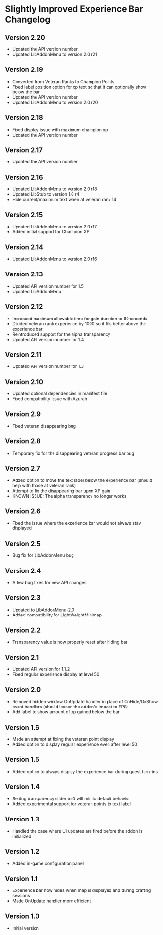 # Slightly Improved Experience Bar Changelog

## Version 2.20
* Updated the API version number
* Updated LibAddonMenu to version 2.0 r21

## Version 2.19
* Converted from Veteran Ranks to Champion Points
* Fixed label position option for xp text so that it can optionally show below the bar
* Updated the API version number
* Updated LibAddonMenu to version 2.0 r20

## Version 2.18
* Fixed display issue with maximum champion xp
* Updated the API version number

## Version 2.17
* Updated the API version number

## Version 2.16
* Updated LibAddonMenu to version 2.0 r18
* Updated LibStub to version 1.0 r4
* Hide current/maximum text when at veteran rank 14

## Version 2.15
* Updated LibAddonMenu to version 2.0 r17
* Added initial support for Champion XP

## Version 2.14
* Updated LibAddonMenu to version 2.0 r16

## Version 2.13
* Updated API version number for 1.5
* Updated LibAddonMenu

## Version 2.12
* Increased maximum allowable time for gain duration to 60 seconds
* Divided veteran rank experience by 1000 so it fits better above the experience bar
* Reintroduced support for the alpha transparency
* Updated API version number for 1.4

## Version 2.11
* Updated API version number for 1.3

## Version 2.10
* Updated optional dependencies in manifest file
* Fixed compatibility issue with Azurah

## Version 2.9
* Fixed veteran disappearing bug

## Version 2.8
* Temporary fix for the disappearing veteran progress bar bug

## Version 2.7
* Added option to move the text label below the experience bar (should help with those at veteran rank)
* Attempt to fix the disappearing bar upon XP gain
* KNOWN ISSUE: The alpha transparency no longer works

## Version 2.6
* Fixed the issue where the experience bar would not always stay displayed

## Version 2.5
* Bug fix for LibAddonMenu bug

## Version 2.4
* A few bug fixes for new API changes

## Version 2.3
* Updated to LibAddonMenu-2.0
* Added compatibility for LightWeightMinimap

## Version 2.2
* Transparency value is now properly reset after hiding bar

## Version 2.1
* Updated API version for 1.1.2
* Fixed regular experience display at level 50

## Version 2.0
* Removed hidden window OnUpdate handler in place of OnHide/OnShow event handlers (should lessen the addon's impact to FPS)
* Add label to show amount of xp gained below the bar

## Version 1.6
* Made an attempt at fixing the veteran point display
* Added option to display regular experience even after level 50

## Version 1.5
* Added option to always display the experience bar during quest turn-ins

## Version 1.4
* Setting transparency slider to 0 will mimic default behavior
* Added experimental support for veteran points to text label

## Version 1.3
* Handled the case where UI updates are fired before the addon is initialized

## Version 1.2
* Added in-game configuration panel

## Version 1.1
* Experience bar now hides when map is displayed and during crafting sessions
* Made OnUpdate handler more efficient

## Version 1.0
* Initial version
